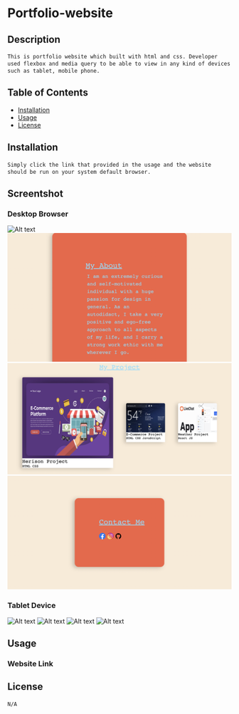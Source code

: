 # Portfolio-website
## Description
    This is portfolio website which built with html and css. Developer used flexbox and media query to be able to view in any kind of devices such as tablet, mobile phone. 

## Table of Contents
* [Installation](#installation)
* [Usage](#usage)
* [License](#license)

## Installation 
    Simply click the link that provided in the usage and the website should be run on your system default browser.
## Screentshot
### Desktop Browser
![Alt text](image.png)
![Alt text](image-1.png)
![Alt text](image-2.png)
![Alt text](image-3.png)

### Tablet Device 
![Alt text](image-4.png)
![Alt text](image-5.png)
![Alt text](image-6.png)
![Alt text](image-7.png)
## Usage
### Website Link
## License 
    N/A